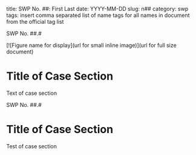 title: SWP No. ##: First Last
date: YYYY-MM-DD
slug: n##
category: swp
tags: insert comma separated list of name tags for all names in document from the official tag list




<div markdown class="doc" id="n##.#">

<div class="doc_id">SWP No. ##.#</div>



<span markdown class="figure">[![Figure name for display](url for small inline image)](url for full size document)</span>


# Title of Case Section

Text of case section

</div>



<div markdown class="doc" id="n##.#">

<div class="doc_id">SWP No. ##.#</div>


# Title of Case Section

Test of case section

</div>
